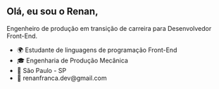 ## Olá, eu sou o Renan,
Engenheiro de produção em transição de carreira para Desenvolvedor Front-End.

<ul>
 <li>🌍 Estudante de linguagens de programação Front-End</li>
 <li>🎓 Engenharia de Produção Mecânica</li>
 <li>📍  São Paulo - SP</li>
 <li>📧 renanfranca.dev@gmail.com</li>
